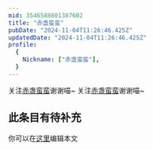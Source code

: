 ```yaml
---
mid: 3546588601387602
title: "赤盏蛮蛮"
pubDate: "2024-11-04T11:26:46.425Z"
updatedDate: "2024-11-04T11:26:46.425Z"
profile:
  {
    Nickname: ["赤盏蛮蛮"],
  }
---
```


关注[赤盏蛮蛮](https://space.bilibili.com/3546588601387602)谢谢喵~ 关注[赤盏蛮蛮](https://space.bilibili.com/3546588601387602)谢谢喵~

## 此条目有待补充
你可以在[这里](https://github.com/Yuhanawa/VTuber.ICU-Content/edit/master/v/赤盏蛮蛮/index.md)编辑本文

